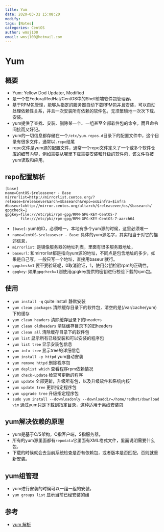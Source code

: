 ```yaml
---
title: Yum
date: 2020-03-31 15:08:20
modify: 
tags: [Notes]
categories: CentOS
author: wmsj100
email: wmsj100@hotmail.com
---
```


# Yum

## 概要

- Yum: Yellow Dod Updater, Modified
- 是一个在Fedora/RedHat/CentOS中的Shell前端软件包管理器。
- 基于RPM包管理，能够从指定的服务器自动下载RPM包并且安装，可以自动处理依赖性关系，并且一次安装所有依赖的软件包，无须繁琐地一次次下载、安装。
- yum提供了查找、安装、删除某一个、一组甚至全部软件包的命令，而且命令间接而又好记。
- yum的一切信息都存储在一个`/etc/yum.repos.d`目录下的配置文件中，这个目录有很多文件，通常以`.repo`结尾
- repo文件是yum源的配置文件，通常一个repo文件定义了一个或多个软件仓库的细节内容，例如需要从哪里下载需要安装和升级的软件包，该文件将被yum读取和应用。

## repo配置解析

```
[base]
name=CentOS-$releasever - Base
mirrorlist=http://mirrorlist.centos.org/?release=$releasever&arch=$basearch&repo=os&infra=$infra
#baseurl=http://mirror.centos.org/altarch/$releasever/os/$basearch/
gpgcheck=1
gpgkey=file:///etc/pki/rpm-gpg/RPM-GPG-KEY-CentOS-7
       file:///etc/pki/rpm-gpg/RPM-GPG-KEY-CentOS-7-aarch64
```

- `[base]`: yum的ID，必须唯一，本地有多个yum源的时候，这里必须唯一
- `name=CentOS-$releasever - Base`: 具体的yum源名字，其实相当于对它的描述信息，
- `mirrorlist`: 是镜像服务器的地址列表，里面有很多服务器地址，
- `baseurl`: 和mirrorlist都是指向yum源的地址，不同点是包含地址的多少，如果是自己写，一般只写一个地址，直接用baseurl就行。
- `gpgcheck=1` 要不要验证呢，0取消验证，1，使用公钥检验rpm的正确性。
- `gpgkey`: 如果`gpgcheck=1`则使用gpgkey提供的密钥进行校验下载的rpm包。

## 使用

- `yum install -q` quite install 静默安装
- `yum clean packages` 清除缓存目录下的软件包，清空的是(/var/cache/yum)下的缓存
- `yum clean headers` 清除缓存目录下的headers
- `yum clean oldheaders` 清除缓存目录下的旧headers
- `yum clean all` 清除缓存目录下的软件包
- `yum list` 显示所有已经安装和可以安装的程序包
- `yum list tree` 显示安装包信息
- `yum info tree` 显示tree的详细信息
- `yum install -y httpd` yum自动安装
- `yum remove httpd` 删除程序包
- `yum deplist which` 查看程序rpm依赖情况
- `yum check-update` 检查可更新的程序
- `yum update` 全部更新，升级所有包，以及升级软件和系统内核`
- `yum update tree` 更新指定程序包
- `yum upgrade tree` 升级指定程序包
- `sudo yum install --downloadonly --downloaddir=/home/redhat/download vim` 通过yum只是下载到指定目录，这种适用于离线安装包

## yum解决依赖的原理

- yum是基于C/S架构，C指客户端，S指服务器，
- 所有的yum源里面都有`repodata`它里面有XML格式文件，里面说明需要什么包，
- 下载的时候就会去当前系统检查是否有依赖包，或者版本是否匹配，否则就重新安装。

## yum组管理

- yum进行安装的时候可以一组一组的安装，
- `yum groups list` 显示当前已经安装的组

## 参考

- [yum 解析](https://www.cnblogs.com/liunaixu/p/10125487.html)
